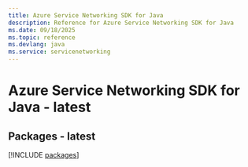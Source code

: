 ```yaml
---
title: Azure Service Networking SDK for Java
description: Reference for Azure Service Networking SDK for Java
ms.date: 09/18/2025
ms.topic: reference
ms.devlang: java
ms.service: servicenetworking
---
```

# Azure Service Networking SDK for Java - latest
## Packages - latest
[!INCLUDE [packages](service-networking-index.md)]